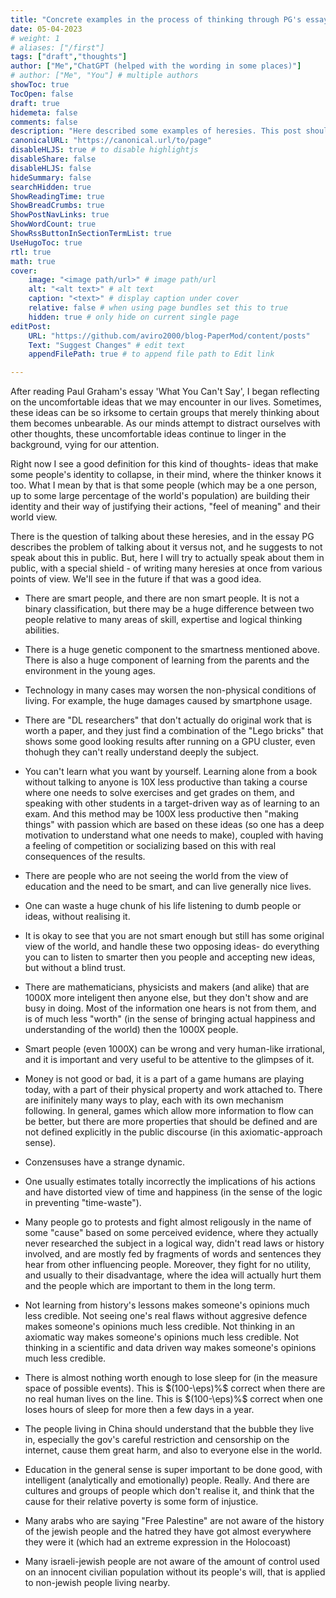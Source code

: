 ```yaml
---
title: "Concrete examples in the process of thinking through PG's essay "what you can't say""
date: 05-04-2023
# weight: 1
# aliases: ["/first"]
tags: ["draft","thoughts"]
author: ["Me","ChatGPT (helped with the wording in some places)"]
# author: ["Me", "You"] # multiple authors
showToc: true
TocOpen: false
draft: true
hidemeta: false
comments: false
description: "Here described some examples of heresies. This post should be read after reading Paul Graham's essay 'What you can't say'"
canonicalURL: "https://canonical.url/to/page"
disableHLJS: true # to disable highlightjs
disableShare: false
disableHLJS: false
hideSummary: false
searchHidden: true
ShowReadingTime: true
ShowBreadCrumbs: true
ShowPostNavLinks: true
ShowWordCount: true
ShowRssButtonInSectionTermList: true
UseHugoToc: true
rtl: true
math: true
cover:
    image: "<image path/url>" # image path/url
    alt: "<alt text>" # alt text
    caption: "<text>" # display caption under cover
    relative: false # when using page bundles set this to true
    hidden: true # only hide on current single page
editPost:
    URL: "https://github.com/aviro2000/blog-PaperMod/content/posts"
    Text: "Suggest Changes" # edit text
    appendFilePath: true # to append file path to Edit link

---
```


After reading Paul Graham's essay 'What You Can't Say', I began reflecting on the uncomfortable ideas that we may encounter in our lives. Sometimes, these ideas can be so irksome to certain groups that merely thinking about them becomes unbearable. As our minds attempt to distract ourselves with other thoughts, these uncomfortable ideas continue to linger in the background, vying for our attention.

Right now I see a good definition for this kind of thoughts- ideas that make some people's identity to collapse, in their mind, where the thinker knows it too. What I mean by that is that some people (which may be a one person, up to some large percentage of the world's population) are building their identity and their way of justifying their actions, "feel of meaning" and their world view.

There is the question of talking about these heresies, and in the essay PG describes the problem of talking about it versus not, and he suggests to not speak about this in public. But, here I will try to actually speak about them in public, with a special shield - of writing many heresies at once from various points of view. We'll see in the future if that was a good idea.

- There are smart people, and there are non smart people. It is not a binary classification, but there may be a huge difference between two people relative to many areas of skill, expertise and logical thinking abilities.
- There is a huge genetic component to the smartness mentioned above. There is also a huge component of learning from the parents and the environment in the young ages.
- Technology in many cases may worsen the non-physical conditions of living. For example, the huge damages caused by smartphone usage.
- There are "DL researchers" that don't actually do original work that is worth a paper, and they just find a combination of the "Lego bricks" that shows some good looking results after running on a GPU cluster, even thohugh they can't really understand deeply the subject. 
- You can't learn what you want by yourself. Learning alone from a book without talking to anyone is 10X less productive than taking a course where one needs to solve exercises and get grades on them, and speaking with other students in a target-driven way as of learning to an exam. And this method may be 100X less productive then "making things" with passion which are based on these ideas (so one has a deep motivation to understand what one needs to make), coupled with having a feeling of competition or socializing based on this with real consequences of the results.
- There are people who are not seeing the world from the view of education and the need to be smart, and can live generally nice lives.
- One can waste a huge chunk of his life listening to dumb people or ideas, without realising it.
- It is okay to see that you are not smart enough but still has some original view of the world, and handle these two opposing ideas- do everything you can to listen to smarter then you people and accepting new ideas, but without a blind trust.
- There are mathematicians, physicists and makers (and alike) that are 1000X more inteligent then anyone else, but they don't show and are busy in doing. Most of the information one hears is not from them, and is of much less "worth" (in the sense of bringing actual happiness and understanding of the world) then the 1000X people.
- Smart people (even 1000X) can be wrong and very human-like irrational, and it is important and very useful to be attentive to the glimpses of it.
- Money is not good or bad, it is a part of a game humans are playing today, with a part of their physical property and work attached to. There are inifinitely many ways to play, each with its own mechanism following. In general, games which allow more information to flow can be better, but there are more properties that should be defined and are not defined explicitly in the public discourse (in this axiomatic-approach sense).
- Conzensuses have a strange dynamic.
- One usually estimates totally incorrectly the implications of his actions and have distorted view of time and happiness (in the sense of the logic in preventing "time-waste").
- Many people go to protests and fight almost religously in the name of some "cause" based on some perceived evidence, where they actually never researched the subject in a logical way, didn't read laws or history involved, and are mostly fed by fragments of words and sentences they hear from other influencing people. Moreover, they fight for no utility, and usually to their disadvantage, where the idea will actually hurt them and the people which are important to them in the long term.
- Not learning from history's lessons makes someone's opinions much less credible. Not seeing one's real flaws without aggresive defence makes someone's opinions much less credible. Not thinking in an axiomatic way makes someone's opinions much less credible. Not thinking in a scientific and data driven way makes someone's opinions much less credible.
- There is almost nothing worth enough to lose sleep for (in the measure space of possible events). This is $(100-\eps)%$ correct when there are no real human lives on the line. This is $(100-\eps)%$ correct when one loses hours of sleep for more then a few days in a year.

- The people living in China should understand that the bubble they live in, especially the gov's careful restriction and censorship on the internet, cause them great harm, and also to everyone else in the world.
- Education in the general sense is super important to be done good, with intelligent (analytically and emotionally) people. Really. And there are cultures and groups of people which don't realise it, and think that the cause for their relative poverty is some form of injustice.
- Many arabs who are saying "Free Palestine" are not aware of the history of the jewish people and the hatred they have got almost everywhere they were it (which had an extreme expression in the Holocoast)
- Many israeli-jewish people are not aware of the amount of control used on an innocent civilian population without its people's will, that is applied to non-jewish people living nearby.